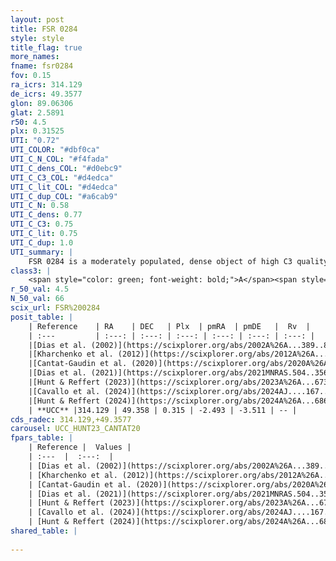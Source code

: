 ```yaml
---
layout: post
title: FSR 0284
style: style
title_flag: true
more_names: 
fname: fsr0284
fov: 0.15
ra_icrs: 314.129
de_icrs: 49.3577
glon: 89.06306
glat: 2.5891
r50: 4.5
plx: 0.31525
UTI: "0.72"
UTI_COLOR: "#dbf0ca"
UTI_C_N_COL: "#f4fada"
UTI_C_dens_COL: "#d0ebc9"
UTI_C_C3_COL: "#d4edca"
UTI_C_lit_COL: "#d4edca"
UTI_C_dup_COL: "#a6cab9"
UTI_C_N: 0.58
UTI_C_dens: 0.77
UTI_C_C3: 0.75
UTI_C_lit: 0.75
UTI_C_dup: 1.0
UTI_summary: |
    FSR 0284 is a moderately populated, dense object of high C3 quality. It is well-studied in the literature.
class3: |
    <span style="color: green; font-weight: bold;">A</span><span style="color: #FFC300; font-weight: bold;">B</span>
r_50_val: 4.5
N_50_val: 66
scix_url: FSR%200284
posit_table: |
    | Reference    | RA    | DEC   | Plx  | pmRA  | pmDE   |  Rv  |
    | :---         | :---: | :---: | :---: | :---: | :---: | :---: |
    |[Dias et al. (2002)](https://scixplorer.org/abs/2002A%26A...389..871D) | 314.117 | 49.369 | -- | -2.71 | -3.22 | -- |
    |[Kharchenko et al. (2012)](https://scixplorer.org/abs/2012A%26A...543A.156K) | 314.125 | 49.367 | -- | -2.71 | -3.22 | -- |
    |[Cantat-Gaudin et al. (2020)](https://scixplorer.org/abs/2020A%26A...640A...1C) | 314.141 | 49.362 | 0.312 | -2.503 | -3.504 | -- |
    |[Dias et al. (2021)](https://scixplorer.org/abs/2021MNRAS.504..356D) | 314.136 | 49.364 | 0.307 | -2.495 | -3.498 | -- |
    |[Hunt & Reffert (2023)](https://scixplorer.org/abs/2023A%26A...673A.114H) | 314.137 | 49.358 | 0.322 | -2.488 | -3.549 | -- |
    |[Cavallo et al. (2024)](https://scixplorer.org/abs/2024AJ....167...12C) | 314.113 | 49.351 | 0.322 | -- | -- | -- |
    |[Hunt & Reffert (2024)](https://scixplorer.org/abs/2024A%26A...686A..42H) | 314.137 | 49.358 | 0.322 | -2.488 | -3.549 | -- |
    | **UCC** |314.129 | 49.358 | 0.315 | -2.493 | -3.511 | -- | 
cds_radec: 314.129,+49.3577
carousel: UCC_HUNT23_CANTAT20
fpars_table: |
    | Reference |  Values |
    | :---  |  :---:  |
    | [Dias et al. (2002)](https://scixplorer.org/abs/2002A%26A...389..871D) | `E(B-V)=0.687, Dist=1887.0, Age=8.775` |
    | [Kharchenko et al. (2012)](https://scixplorer.org/abs/2012A%26A...543A.156K) | `e_bv=0.687, distance=1887, log_age=8.775` |
    | [Cantat-Gaudin et al. (2020)](https://scixplorer.org/abs/2020A%26A...640A...1C) | `AVNN=2.74, DMNN=12.53, AgeNN=7.88` |
    | [Dias et al. (2021)](https://scixplorer.org/abs/2021MNRAS.504..356D) | `Av=2.678, Dist=2693, logage=7.17, [Fe/H]=0.002` |
    | [Hunt & Reffert (2023)](https://scixplorer.org/abs/2023A%26A...673A.114H) | `AV50=3.089, diffAV50=1.318, MOD50=12.309, logAge50=7.645` |
    | [Cavallo et al. (2024)](https://scixplorer.org/abs/2024AJ....167...12C) | `AV50=3.31, dMod50=12.18, logAge50=7.82, [Fe/H]50=-0.39` |
    | [Hunt & Reffert (2024)](https://scixplorer.org/abs/2024A%26A...686A..42H) | `MassJ=576.562` |
shared_table: |
    
---
```

